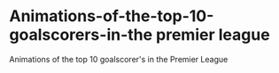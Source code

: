 # Animations-of-the-top-10-goalscorers-in-the premier league
Animations of the top 10 goalscorer's in the Premier League

